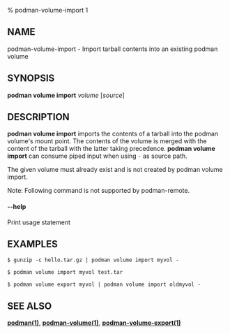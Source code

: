 % podman-volume-import 1

## NAME
podman\-volume\-import - Import tarball contents into an existing podman volume

## SYNOPSIS
**podman volume import** *volume* [*source*]

## DESCRIPTION

**podman volume import** imports the contents of a tarball into the podman volume's mount point.
The contents of the volume is merged with the content of the tarball with the latter taking precedence.
**podman volume import** can consume piped input when using `-` as source path.

The given volume must already exist and is not created by podman volume import.

Note: Following command is not supported by podman-remote.

#### **--help**

Print usage statement

## EXAMPLES

```
$ gunzip -c hello.tar.gz | podman volume import myvol -
```
```
$ podman volume import myvol test.tar
```
```
$ podman volume export myvol | podman volume import oldmyvol -
```

## SEE ALSO
**[podman(1)](podman.1.md)**, **[podman-volume(1)](podman-volume.1.md)**, **[podman-volume-export(1)](podman-volume-export.1.md)**
